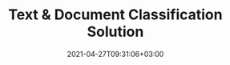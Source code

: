 ---
############################# Static ############################
layout: "product"
date: 2021-04-27T09:31:06+03:00
draft: false

############################# Head ############################
head_title: "Document & Text Classification Cloud Solution | GroupDocs"
head_description: "REST APIs for documents and text classification as per IAB-2, Documents & Sentiment taxonomy. Supports DOC DOCX of MS Word, ODT OTT of OpenOffice, PDF and other formats."

############################# Header ############################
title: "Text & Document Classification Solution"
description: "Integrate with multiple platforms to classify the text and documents online with IAB-2, Documents, and Sentiment taxonomy."

############################# APIs ###############################
apis:
  enable: true

  api:
    # api loop
    - title: "GroupDocs.Classification Cloud APIs Include"
      link: "/classification/family/"
      label: "View All Cloud SDKs"
      api_product:
        # api_product loop
        - link: "/classification/curl/"
          img_alt: "GroupDocs.Classification Cloud for cURL"
          image: "/sdk/272x272/groupdocs_viewer-for-curl.webp"
          product: "GroupDocs.Classification"
          platform: "cURL"
          content: "Do not worry about the platform, just send a REST API call to classify the text and MS Word, OpenOffice, PDF documents from devices capable of executing cURL commands."

        # api_product loop
        - link: "/classification/net/"
          img_alt: "GroupDocs.Classification Cloud SDK for .NET"
          image: "/sdk/272x272/groupdocs_viewer-for-net.webp"
          product: "GroupDocs.Classification"
          platform: "Cloud SDK for .NET"
          content: "Open source cloud SDK designed for .NET developers to use GroupDocs.Classification REST APIs."


    # api loop
    - title: "GroupDocs.Classification On Premise APIs Include"
      link: "https://products.groupdocs.com/classification/"
      label: "View All On Premise APIs"
      api_product:
        # api_product loop
        - link: "https://products.groupdocs.com/classification/net/"
          img_alt: "GroupDocs.Classification for .NET"
          image: "/logo/net/groupdocs-classification.png"
          product: "GroupDocs.Classification"
          platform: ".NET"
          content: "Develop .NET applications with documents and text categorization features to analyze & extract content without using any external tool."

        

    # api loop
    - title: "GroupDocs.Classification Cross Platform Apps Include"
      link: "https://products.groupdocs.app/classification/family"
      label: "View All Cross Platform Apps"
      api_product:
        # api_product loop
        - link: "https://products.groupdocs.app/classification/total"
          img_alt: "GroupDocs.Classification Total"
          image: "/logo/app/groupdocs_viewer-app.png"
          product: "GroupDocs.Classification"
          platform: "Total"
          content: "Try the free app to classify Microsoft Word, OpenOffice, PDF, TXT & RTF files online."

        # api_product loop
        - link: "https://products.groupdocs.app/classification/docx"
          img_alt: "GroupDocs.Classification DOCX"
          image: "/logo/app/groupdocs_words-app.png"
          product: "GroupDocs.Classification"
          platform: "DOCX"
          content: "Classify DOCX documents based on IAB-2 or documents taxonomies."

        # api_product loop
        - link: "https://products.groupdocs.app/classification/pdf"
          img_alt: "GroupDocs.Classification PDF"
          image: "/logo/app/groupdocs_pdf-app.png"
          product: "GroupDocs.Classification"
          platform: "PDF"
          content: "Categorize PDF documents online with IAB-2 or documents taxonomies."

############################# Back to top ###############################
back_to_top:
  enable: true
---